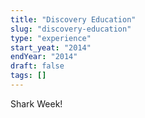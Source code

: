```yaml
---
title: "Discovery Education"
slug: "discovery-education"
type: "experience"
start_yeat: "2014"
endYear: "2014"
draft: false
tags: []
---
```

Shark Week!